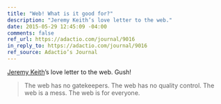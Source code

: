 ```yaml
---
title: "Web! What is it good for?"
description: "Jeremy Keith’s love letter to the web."
date: 2015-05-29 12:45:09 -04:00
comments: false
ref_url: https://adactio.com/journal/9016
in_reply_to: https://adactio.com/journal/9016
ref_source: Adactio’s Journal
---
```


[Jeremy Keith](https://adactio.com/)’s love letter to the web. Gush!

> The web has no gatekeepers. The web has no quality control. The web is a mess. The web is for everyone.